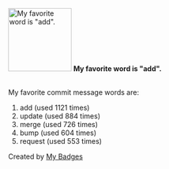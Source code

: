 <img src="https://my-badges.github.io/my-badges/favorite-word.png" alt="My favorite word is &quot;add&quot;." title="My favorite word is &quot;add&quot;." width="128">
<strong>My favorite word is &quot;add&quot;.</strong>
<br><br>

My favorite commit message words are:

1. add (used 1121 times)
2. update (used 884 times)
3. merge (used 726 times)
4. bump (used 604 times)
5. request (used 553 times)


Created by <a href="https://github.com/my-badges/my-badges">My Badges</a>